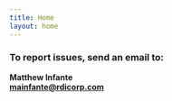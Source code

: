 ```yaml
---
title: Home
layout: home
---
```


### To report issues, send an email to:
**Matthew Infante**\
**mainfante@rdicorp.com**
